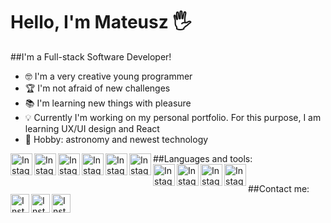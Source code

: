 <h1>Hello, I'm Mateusz 🖐</h1>

##I'm a Full-stack Software Developer!

- 🤓 I'm a very creative young programmer
- 🏆 I'm not afraid of new challenges
- 📚 I'm learning new things with pleasure
- 💡 Currently I'm working on my personal portfolio. For this purpose, I am learning UX/UI design and React
- 🚀 Hobby: astronomy and newest technology

##Languages and tools:
<img align="left" alt="Instagram" width="35px" src="https://image.flaticon.com/icons/svg/226/226777.svg" />
&nbsp;
&nbsp;
<img align="left" alt="Instagram" width="35px" src="https://devicons.github.io/devicon/devicon.git/icons/angularjs/angularjs-original.svg" />
&nbsp;
&nbsp;
<img align="left" alt="Instagram" width="35px" src="https://devicons.github.io/devicon/devicon.git/icons/docker/docker-plain.svg" />
&nbsp;
&nbsp;
<img align="left" alt="Instagram" width="35px" src="https://devicons.github.io/devicon/devicon.git/icons/postgresql/postgresql-original.svg" />
&nbsp;
&nbsp;
<img align="left" alt="Instagram" width="35px" src="https://devicons.github.io/devicon/devicon.git/icons/sass/sass-original.svg" />
&nbsp;
&nbsp;
<img align="left" alt="Instagram" width="35px" src="https://devicons.github.io/devicon/devicon.git/icons/typescript/typescript-original.svg" />
&nbsp;
&nbsp;
<img align="left" alt="Instagram" width="35px" src="https://upload.wikimedia.org/wikipedia/commons/thumb/d/d5/IntelliJ_IDEA_Logo.svg/1024px-IntelliJ_IDEA_Logo.svg.png" />
&nbsp;
&nbsp;
<img align="left" alt="Instagram" width="35px" src="https://devicons.github.io/devicon/devicon.git/icons/html5/html5-original.svg" />
&nbsp;
&nbsp;
<img align="left" alt="Instagram" width="35px" src="https://devicons.github.io/devicon/devicon.git/icons/css3/css3-original.svg" />
&nbsp;
&nbsp;
<img align="left" alt="Instagram" width="35px" src="https://devicons.github.io/devicon/devicon.git/icons/git/git-original.svg" />


##Contact me:
<a href="https://www.linkedin.com/in/mateusz-skrzypczyk/">
<img align="left" alt="Instagram" width="30px" src="https://image.flaticon.com/icons/svg/2111/2111499.svg" />
</a>
&nbsp;
<a href="https://www.instagram.com/_matt.dev">
<img align="left" alt="Instagram" width="30px" src="https://image.flaticon.com/icons/svg/733/733547.svg" />
</a>
&nbsp;
<a href="https://www.instagram.com/_matt.dev">
<img align="left" alt="Instagram" width="30px" src="https://image.flaticon.com/icons/svg/733/733558.svg" />
</a>

